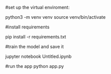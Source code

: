 
#set up the virtual enviroment: 

python3 -m venv venv source venv/bin/activate


#install requirements

pip install -r requirements.txt

#train the model and save it

jupyter notebook Untitled.ipynb

#run the app
python app.py
